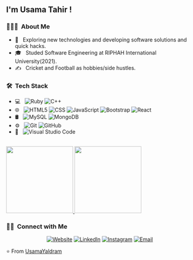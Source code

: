 
<h2> I'm Usama Tahir !</h2>

<h3> 👨🏻‍💻 &nbsp;About Me </h3>

- 🤔 &nbsp; Exploring new technologies and developing software solutions and quick hacks.
- 🎓 &nbsp; Studed Software Engineering at RIPHAH International University(2021).
- ✍️ &nbsp; Cricket and Football as hobbies/side hustles.

<h3> 🛠 &nbsp;Tech Stack</h3>

- 💻 &nbsp;
  ![Ruby](https://img.shields.io/badge/-Ruby-333333?style=flat&logo=Java&logoColor=007396)
  ![C++](https://img.shields.io/badge/-C++-333333?style=flat&logo=C%2B%2B&logoColor=00599C)
- 🌐 &nbsp;
  ![HTML5](https://img.shields.io/badge/-HTML5-333333?style=flat&logo=HTML5)
  ![CSS](https://img.shields.io/badge/-CSS-333333?style=flat&logo=CSS3&logoColor=1572B6)
  ![JavaScript](https://img.shields.io/badge/-JavaScript-333333?style=flat&logo=javascript)
  ![Bootstrap](https://img.shields.io/badge/-Bootstrap-333333?style=flat&logo=bootstrap&logoColor=563D7C)
  ![React](https://img.shields.io/badge/-React-333333?style=flat&logo=react)
- 🛢 &nbsp;
  ![MySQL](https://img.shields.io/badge/-MySQL-333333?style=flat&logo=mysql)
  ![MongoDB](https://img.shields.io/badge/-MongoDB-333333?style=flat&logo=mongodb)
- ⚙️ &nbsp;
  ![Git](https://img.shields.io/badge/-Git-333333?style=flat&logo=git)
  ![GitHub](https://img.shields.io/badge/-GitHub-333333?style=flat&logo=github)
- 🔧 &nbsp;
  ![Visual Studio Code](https://img.shields.io/badge/-Visual%20Studio%20Code-333333?style=flat&logo=visual-studio-code&logoColor=007ACC)
<br/>

<a href="https://github.com/UsamaYaldram">
  <img height="180em" src="https://github-readme-stats.vercel.app/api?username=UsamaYaldram&theme=buefy&show_icons=true" />
  <img height="180em" src="https://github-readme-stats.vercel.app/api/top-langs/?username=UsamaYaldram&theme=buefy&layout=compact" />
</a>

<br/>

<h3> 🤝🏻 &nbsp;Connect with Me </h3>

<p align="center">
<a href="https://yaldramstudio.web.app/"><img alt="Website" src="https://img.shields.io/badge/Website-www.usamatahir.com-blue?style=flat-square&logo=google-chrome"></a>
<a href="https://www.linkedin.com/in/usama-tahir-87366417a/"><img alt="LinkedIn" src="https://img.shields.io/badge/LinkedIn-UsamaTahir-blue?style=flat-square&logo=linkedin"></a>
<a href="https://www.instagram.com/usamayaldram/"><img alt="Instagram" src="https://img.shields.io/badge/Instagram-Usama_-blue?style=flat-square&logo=instagram"></a>
<a href="mailto:usamatahir159@gmail.com"><img alt="Email" src="https://img.shields.io/badge/Email-usamatahir159@gmail.com-blue?style=flat-square&logo=gmail"></a>
</p>

⭐️ From [UsamaYaldram](https://github.com/UsamaYaldram)
